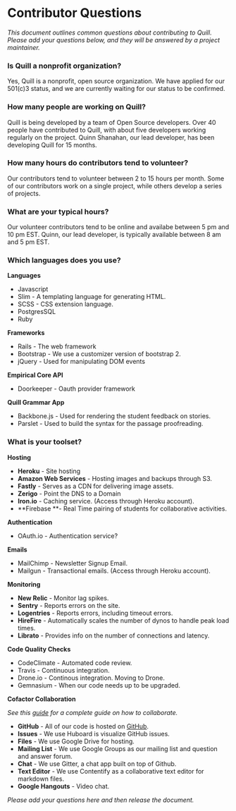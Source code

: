 # Contributor Questions

*This document outlines common questions about contributing to Quill. Please add your questions below, and they will be answered by a project maintainer.* 

### Is Quill a nonprofit organization?
Yes, Quill is a nonprofit, open source organization. We have applied for our 501(c)3 status, and we are currently waiting for our status to be confirmed. 


### How many people are working on Quill?

Quill is being developed by a team of Open Source developers. Over 40 people have contributed to Quill, with about five developers working regularly on the project. Quinn Shanahan, our lead developer, has been developing Quill for 15 months. 


### How many hours do contributors tend to volunteer?
Our contributors tend to volunteer between 2 to 15 hours per month. Some of our contributors work on a single project, while others develop a series of projects.  


### What are your typical hours?

Our volunteer contributors tend to be online and availabe between 5 pm and 10 pm EST. Quinn, our lead developer, is typically available between 8 am and 5 pm EST.


### Which languages does you use?

**Languages**
- Javascript 
- Slim - A templating language for generating HTML. 
- SCSS - CSS extension language. 
- PostgresSQL
- Ruby

**Frameworks**
- Rails - The web framework
- Bootstrap - We use a customizer version of bootstrap 2. 
- jQuery - Used for manipulating DOM events

**Empirical Core API**
- Doorkeeper - Oauth provider framework

**Quill Grammar App**
- Backbone.js - Used for rendering the student feedback on stories.
- Parslet - Used to build the syntax for the passage proofreading. 



### What is your toolset?

**Hosting**
- **Heroku** - Site hosting
- **Amazon Web Services** - Hosting images and backups through S3.
- **Fastly** - Serves as a CDN for delivering image assets. 
- **Zerigo** - Point the DNS to a Domain
- **Iron.io** - Caching service. (Access through Heroku account). 
- **Firebase **- Real Time pairing of students for collaborative activities.  

**Authentication**
- OAuth.io - Authentication service? 

**Emails**
- MailChimp - Newsletter Signup Email.
- Mailgun - Transactional emails. (Access through Heroku account). 

**Monitoring**
- **New Relic** - Monitor lag spikes. 
- **Sentry** - Reports errors on the site. 
- **Logentries** - Reports errors, including timeout errors. 
- **HireFire** - Automatically scales the number of dynos to handle peak load times. 
- **Librato** - Provides info on the number of connections and latency. 

**Code Quality Checks**
- CodeClimate - Automated code review. 
- Travis - Continuous integration. 
- Drone.io - Continous integration. Moving to Drone. 
- Gemnasium - When our code needs up to be upgraded. 

**Cofactor Collaboration**

*See this [guide](http://empirical-contentify.herokuapp.com/#/learn-more/Compass/Getting-Started-With-Compass.md) for a complete guide on how to collaborate.*

- **GitHub** - All of our code is hosted on [GitHub](https://github.com/empirical-org/).
- **Issues** - We use Huboard is visualize GitHub issues. 
- **Files** - We use Google Drive for hosting. 
- **Mailing List**  - We use Google Groups as our mailing list and question and answer forum.
- **Chat** - We use Gitter, a chat app built on top of Github.
- **Text Editor** - We use Contentify as a collaborative text editor for markdown files.
- **Google Hangouts** - Video chat.



*Please add your questions here and then release the document.*
